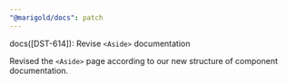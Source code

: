 ```yaml
---
"@marigold/docs": patch
---
```


docs([DST-614]): Revise `<Aside>` documentation

Revised the `<Aside>` page according to our new structure of component documentation.

